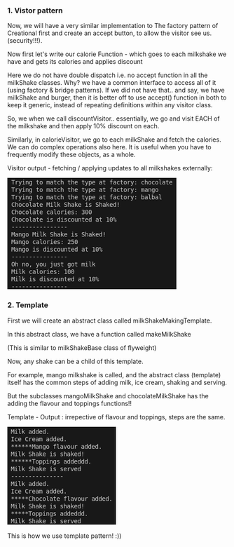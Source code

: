 ### 1. Vistor pattern 

Now, we will have a very similar implementation to The factory pattern of Creational first and create an accept button, to allow the visitor see us. (security!!!).

Now first let's write our calorie Function - which goes to each milkshake we have and gets its calories and applies discount

Here we do not have double dispatch i.e. no accept function in all the milkShake classes. Why? we have a common interface to access all of it (using factory & bridge patterns). If we did not have that.. and say, we have milkShake and burger, then it is better off to use accept() function in both to keep it generic, instead of repeating definitions within any visitor class. 

So, we when we call discountVisitor.. essentially, we go and visit EACH of the milkshake and then apply 10% discount on each. 

Similarly, in calorieVisitor, we go to each milkShake and fetch the calories. We can do complex operations also here. 
It is useful when you have to frequently modify these objects, as a whole. 

Visitor output - fetching / applying updates to all milkshakes externally:

![visitor](image.png)

### 2. Template 

First we will create an abstract class called milkShakeMakingTemplate. 

In this abstract class, we have a function called makeMilkShake

(This is similar to milkShakeBase class of flyweight)

Now, any shake can be a child of this template. 

For example, mango milkshake is called, and the abstract class (template) itself has the common steps of adding milk, ice cream, shaking and serving. 

But the subclasses mangoMilkShake and chocolateMilkShake has the adding the flavour and toppings functions!! 

Template - Output : irrepective of flavour and toppings, steps are the same. 

![template](image-1.png)

This is how we use template pattern! :))